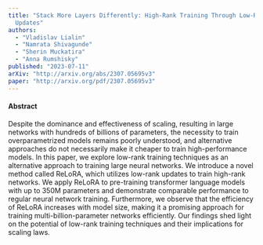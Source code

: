 ```yaml
---
title: "Stack More Layers Differently: High-Rank Training Through Low-Rank
  Updates"
authors:
  - "Vladislav Lialin"
  - "Namrata Shivagunde"
  - "Sherin Muckatira"
  - "Anna Rumshisky"
published: "2023-07-11"
arXiv: "http://arxiv.org/abs/2307.05695v3"
paper: "http://arxiv.org/pdf/2307.05695v3"
---
```


#### Abstract

Despite the dominance and effectiveness of scaling, resulting in large networks with hundreds of billions of parameters, the necessity to train overparametrized models remains poorly understood, and alternative approaches do not necessarily make it cheaper to train high-performance models. In this paper, we explore low-rank training techniques as an alternative approach to training large neural networks. We introduce a novel method called ReLoRA, which utilizes low-rank updates to train high-rank networks. We apply ReLoRA to pre-training transformer language models with up to 350M parameters and demonstrate comparable performance to regular neural network training. Furthermore, we observe that the efficiency of ReLoRA increases with model size, making it a promising approach for training multi-billion-parameter networks efficiently. Our findings shed light on the potential of low-rank training techniques and their implications for scaling laws.
		